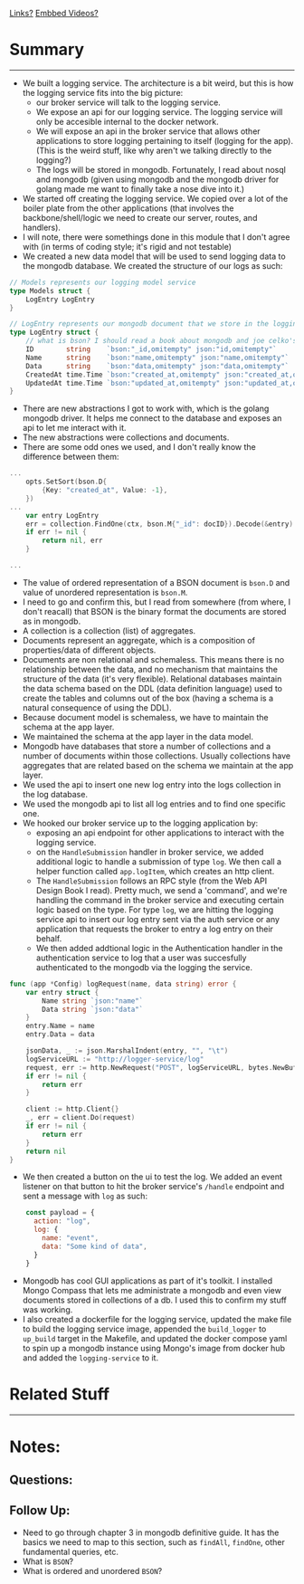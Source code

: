 [Links?](#)
[Embbed Videos?](#)
# Summary
----
- We built a logging service. The architecture is a bit weird, but this is how the logging service fits into the big picture:
	- our broker service will talk to the logging service.
	- We expose an api for our logging service. The logging service will only be accesible internal to the docker network.
	- We will expose an api in the broker service that allows other applications to store logging pertaining to itself (logging for the app). (This is the weird stuff, like why aren't we talking directly to the logging?)
	- The logs will be stored in mongodb. Fortunately, I read about nosql and mongodb (given using mongodb and the mongodb driver for golang made me want to finally take a nose dive into it.)
- We started off creating the logging service. We copied over a lot of the boiler plate from the other applications (that involves the backbone/shell/logic we need to create our server, routes, and handlers).
- I will note, there were somethings done in this module that I don't agree with (in terms of coding style; it's rigid and not testable)
- We created a new data model that will be used to send logging data to the mongodb database. We created the structure of our logs as such:
```go
// Models represents our logging model service
type Models struct {
	LogEntry LogEntry
}

// LogEntry represents our mongodb document that we store in the logging collections
type LogEntry struct {
	// what is bson? I should read a book about mongodb and joe celko's nosql book
	ID        string    `bson:"_id,omitempty" json:"id,omitempty"`
	Name      string    `bson:"name,omitempty" json:"name,omitempty"`
	Data      string    `bson:"data,omitempty" json:"data,omitempty"`
	CreatedAt time.Time `bson:"created_at,omitempty" json:"created_at,omitempty"`
	UpdatedAt time.Time `bson:"updated_at,omitempty" json:"updated_at,omitempty"`
}
```
- There are new abstractions I got to work with, which is the golang mongodb driver. It helps me connect to the database and exposes an api to let me interact with it. 
- The new abstractions were collections and documents.
- There are some odd ones we used, and I don't really know the difference between them:
```go
...
	opts.SetSort(bson.D{
		{Key: "created_at", Value: -1},
	})
...
	var entry LogEntry
	err = collection.FindOne(ctx, bson.M{"_id": docID}).Decode(&entry)
	if err != nil {
		return nil, err
	}

...
```
- The value of ordered representation of a BSON document is `bson.D` and value of unordered representation is `bson.M`. 
- I need to go and confirm this, but I read from somewhere (from where, I don't reacall) that BSON is the binary format the documents are stored as in mongodb.
- A collection is a collection (list) of aggregates.
- Documents represent an aggregate, which is a composition of properties/data of different objects.
- Documents are non relational and schemaless. This means there is no relationship between the data, and no mechanism that maintains the structure of the data (it's very flexible). Relational databases maintain the data schema based on the DDL (data definition language) used to create the tables and columns out of the box (having a schema is a natural consequence of using the DDL).
- Because document model is schemaless, we have to maintain the schema at the app layer. 
- We maintained the schema at the app layer in the data model.
- Mongodb have databases that store a number of collections and a number of documents within those collections. Usually collections have aggregates that are related based on the schema we maintain at the app layer.
- We used the api to insert one new log entry into the logs collection in the log database.
- We used the mongodb api to list all log entries and to find one specific one.
- We hooked our broker service up to the logging application by:
	- exposing an api endpoint for other applications to interact with the logging service.
	- on the `HandleSubmission` handler in broker service, we added additional logic to handle a submission of type `log`. We then call a helper function called `app.logItem`, which creates an http client. 
	 - The `HandleSubmission` follows an RPC style (from the Web API Design Book I read). Pretty much, we send a 'command', and we're handling the command in the broker service and executing certain logic based on the type. For type `log`, we are hitting the logging service api to insert our log entry sent via the auth service or any application that requests the broker to entry a log entry on their behalf.
	 - We then added addtional logic in the Authentication handler in the authentication service to log that a user was succesfully authenticated to the mongodb via the logging the service.
```go
func (app *Config) logRequest(name, data string) error {
	var entry struct {
		Name string `json:"name"`
		Data string `json:"data"`
	}
	entry.Name = name
	entry.Data = data

	jsonData, _ := json.MarshalIndent(entry, "", "\t")
	logServiceURL := "http://logger-service/log"
	request, err := http.NewRequest("POST", logServiceURL, bytes.NewBuffer(jsonData))
	if err != nil {
		return err
	}

	client := http.Client{}
	_, err = client.Do(request)
	if err != nil {
		return err
	}
	return nil
}

```
- We then created a button on the ui to test the log. We added an event listener on that button to hit the broker service's `/handle` endpoint and sent a message with `log` as such:
```javascript
    const payload = {
      action: "log",
      log: {
        name: "event",
        data: "Some kind of data",
      }
    }
```

- Mongodb has cool GUI applications as part of it's toolkit. I installed Mongo Compass that lets me administrate a mongodb and even view documents stored in collections of a db. I used this to confirm my stuff was working.
- I also created a dockerfile for the logging service, updated the make file to build the logging service image, appended the `build_logger` to `up_build` target in the Makefile, and updated the docker compose yaml to spin up a mongodb instance using Mongo's image from docker hub and added the `logging-service` to it.
# Related Stuff

----
# Notes:

## Questions:

## Follow Up:
- Need to go through chapter 3 in mongodb definitive guide. It has the basics we need to map to this section, such as `findAll`, `findOne`, other fundamental queries, etc.
- What is `BSON`?
- What is ordered and unordered `BSON`?